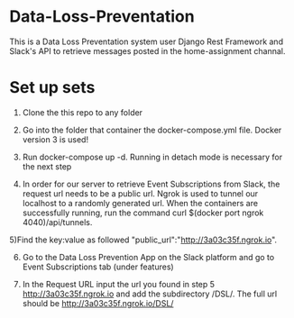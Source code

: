 # Data-Loss-Preventation

This is a Data Loss Preventation system user Django Rest Framework and Slack's API to retrieve messages posted in the home-assignment channal.

# Set up sets

1) Clone the this repo to any folder

2) Go into the folder that container the docker-compose.yml file. Docker version 3 is used!

3) Run docker-compose up -d. Running in detach mode is necessary for the next step

4) In order for our server to retrieve Event Subscriptions from Slack, the request url needs to be a public url. Ngrok is used to tunnel our localhost to a randomly generated url. When the containers are successfully running, run the command curl $(docker port ngrok 4040)/api/tunnels.

5)Find the key:value as followed "public_url":"http://3a03c35f.ngrok.io".

6) Go to the Data Loss Prevention App on the Slack platform and go to Event Subscriptions tab (under features)

7) In the Request URL input the url you found in step 5 http://3a03c35f.ngrok.io and add the subdirectory /DSL/. The full url should be http://3a03c35f.ngrok.io/DSL/

